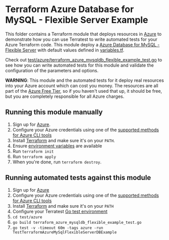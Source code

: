 # Terraform Azure Database for MySQL - Flexible Server Example

This folder contains a Terraform module that deploys resources in [Azure](https://azure.microsoft.com/) to demonstrate how you can use Terratest to write automated tests for your Azure Terraform code.
This module deploy a [Azure Database for MySQL - Flexible Server](https://learn.microsoft.com/en-gb/azure/mysql/flexible-server/overview) with default values defined in [variables.tf](variables.tf).

Check out [test/azure/terraform_azure_mysqldb_flexible_example_test.go](./../../../test/azure/terraform_azure_mysqldb_flexible_example_test.go) to see how you can write automated tests for this module and validate the configuration of the parameters and options. 

**WARNING**: This module and the automated tests for it deploy real resources into your Azure account which can cost you money. The resources are all part of the [Azure Free Tier](https://azure.microsoft.com/en-us/pricing/free-services/), so if you haven't used that up,
it should be free, but you are completely responsible for all Azure charges.

## Running this module manually
1. Sign up for [Azure](https://azure.microsoft.com/).
1. Configure your Azure credentials using one of the [supported methods for Azure CLI
   tools](https://docs.microsoft.com/en-us/cli/azure/azure-cli-configuration?view=azure-cli-latest)
1. Install [Terraform](https://www.terraform.io/) and make sure it's on your `PATH`.
1. Ensure [environment variables](../README.md#review-environment-variables) are available
1. Run `terraform init`
1. Run `terraform apply`
1. When you're done, run `terraform destroy`.


## Running automated tests against this module
1. Sign up for [Azure](https://azure.microsoft.com/)
1. Configure your Azure credentials using one of the [supported methods for Azure CLI
   tools](https://docs.microsoft.com/en-us/cli/azure/azure-cli-configuration?view=azure-cli-latest)
1. Install [Terraform](https://www.terraform.io/) and make sure it's on your `PATH`
1. Configure your Terratest [Go test environment](../README.md) 
1. `cd test/azure`
1. `go build terraform_azure_mysqldb_flexible_example_test.go`
1. `go test -v -timeout 60m -tags azure -run TestTerraformAzureMySqlFlexibleServerDBExample`

